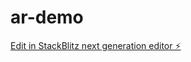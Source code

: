 # ar-demo

[Edit in StackBlitz next generation editor ⚡️](https://stackblitz.com/~/github.com/arthurbcp/ar-demo)
